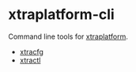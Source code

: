 # xtraplatform-cli

Command line tools for [xtraplatform](https://github.com/interactive-instruments/xtraplatform).

- [xtracfg](xtracfg#readme)
- [xtractl](xtractl#readme)

